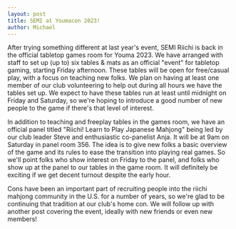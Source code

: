 ```yaml
---
layout: post
title: SEMI at Youmacon 2023!
author: Michael
---
```


After trying something different at last year's event, SEMI Riichi is back in the official tabletop games room for Youma 2023.
We have arranged with staff to set up (up to) six tables & mats as an official "event" for tabletop gaming, starting Friday afternoon.
These tables will be open for free/casual play, with a focus on teaching new folks. We plan on having at least one member of our club 
volunteering to help out during all hours we have the tables set up. We expect to have these tables run at least until midnight on Friday and Saturday,
so we're hoping to introduce a good number of new people to the game if there's that level of interest. 

In addition to teaching and freeplay tables in the games room, we have an official panel titled "Riichi! Learn to Play Japanese Mahjong"
being led by our club leader Steve and enthusiastic co-panelist Anja. It will be at 9am on Saturday in panel room 356. The idea is to give
new folks a basic overview of the game and its rules to ease the transition into playing real games. So we'll point folks who show interest 
on Friday to the panel, and folks who show up at the panel to our tables in the game room. It will definitely be exciting if we get decent
turnout despite the early hour. 

Cons have been an important part of recruiting people into the riichi mahjong community in the U.S. for a number of years, so we're glad to be
continuing that tradition at our club's home con. We will follow up with another post covering the event, ideally with new friends or even new members!
